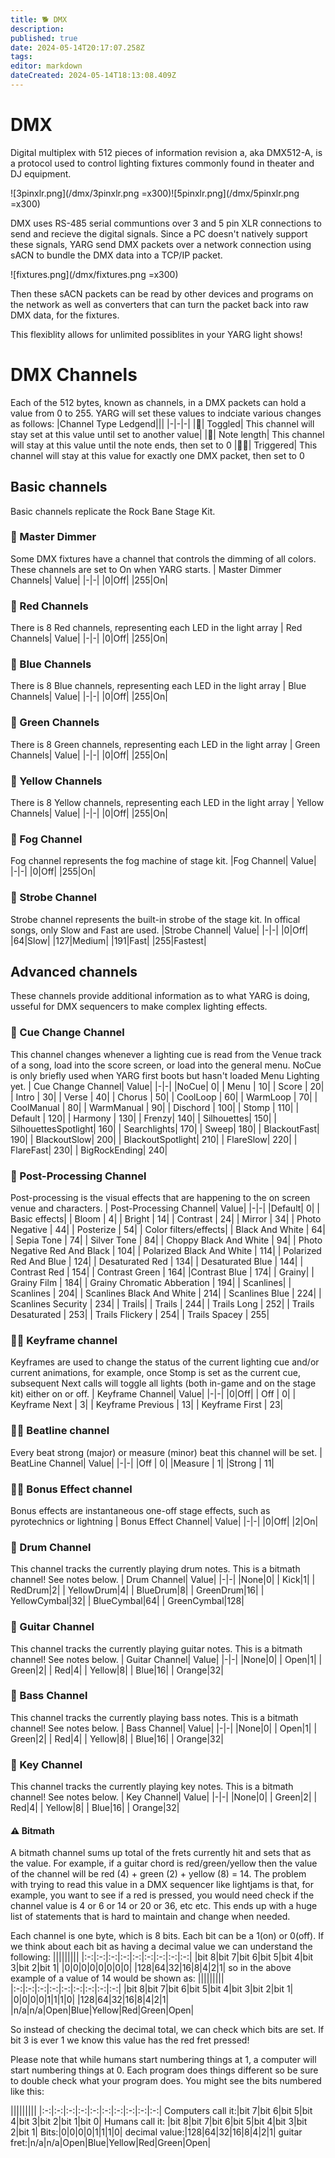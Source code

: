 ```yaml
---
title: 🐕 DMX
description: 
published: true
date: 2024-05-14T20:17:07.258Z
tags: 
editor: markdown
dateCreated: 2024-05-14T18:13:08.409Z
---
```


# DMX
Digital multiplex with 512 pieces of information revision a, aka DMX512-A, is a protocol used to control lighting fixtures commonly found in theater and DJ equipment.

![3pinxlr.png](/dmx/3pinxlr.png =x300)![5pinxlr.png](/dmx/5pinxlr.png =x300)

DMX uses RS-485 serial communtions over 3 and 5 pin XLR connections to send and recieve the digital signals. Since a PC doesn't natively support these signals, YARG send DMX packets over a network connection using sACN to bundle the DMX data into a TCP/IP packet.

![fixtures.png](/dmx/fixtures.png =x300)

Then these sACN packets can be read by other devices and programs on the network as well as converters that can turn the packet back into raw DMX data, for the fixtures.

This flexiblity allows for unlimited possiblites in your YARG light shows!

# DMX Channels
Each of the  512 bytes, known  as channels,  in a DMX  packets  can hold a value from 0 to 255. YARG  will  set these values to indciate  various changes as follows:
|Channel Type Ledgend|||
|-|-|-|
|🐶| Toggled| This channel will stay set at this value until set to another value|
|🦮| Note length| This channel will stay at this value until the note  ends, then set to 0
|🐕‍🦺| Triggered| This channel will stay at this value for exactly one DMX packet, then set to 0
## Basic channels
Basic channels replicate the Rock Bane Stage  Kit.

### 🐶 Master Dimmer
Some DMX fixtures have a  channel  that controls the  dimming of all colors. These channels are set to On when YARG starts.
| Master Dimmer Channels| Value|
|-|-|
|0|Off|
|255|On|

### 🐶  Red Channels
There is 8 Red channels, representing each LED in the light array
| Red Channels| Value|
|-|-|
|0|Off|
|255|On|

### 🐶 Blue Channels
There is 8 Blue channels, representing each LED in the light array
| Blue Channels| Value|
|-|-|
|0|Off|
|255|On|

###  🐶  Green Channels
There is 8 Green channels, representing each LED in the light array
| Green Channels| Value|
|-|-|
|0|Off|
|255|On|

### 🐶 Yellow Channels
There is 8 Yellow channels, representing each LED in the light array
| Yellow Channels| Value|
|-|-|
|0|Off|
|255|On|

### 🐶  Fog Channel
Fog channel represents the fog machine of stage kit.
|Fog Channel| Value|
|-|-|
|0|Off|
|255|On|

### 🐶  Strobe Channel
Strobe channel represents the built-in strobe of the stage kit. In offical songs, only Slow and Fast are used.
|Strobe Channel| Value|
|-|-|
|0|Off|
|64|Slow|
|127|Medium|
|191|Fast|
|255|Fastest|

## Advanced channels
These channels provide additional information as to what YARG is doing, usseful  for DMX sequencers to make complex lighting effects.

### 🐶 Cue Change Channel
This channel changes whenever a lighting cue is read from the Venue track of a song, load into the score screen, or load into the general menu.
NoCue is only briefly used when YARG first boots but hasn't loaded Menu Lighting yet.
| Cue Change Channel| Value|
|-|-|
|NoCue| 0|
|           Menu | 10|
|          Score | 20|
|         Intro | 30|
|        Verse | 40|
|       Chorus | 50|
|      CoolLoop | 60|
|     WarmLoop | 70|
|    CoolManual | 80|
|   WarmManual | 90|
|  Dischord | 100|
| Stomp | 110|
| Default | 120|
| Harmony | 130|
| Frenzy|  140|
| Silhouettes|  150|
| SilhouettesSpotlight| 160|
| Searchlights| 170|
| Sweep|  180|
| BlackoutFast|  190|
| BlackoutSlow|  200|
| BlackoutSpotlight|  210|
| FlareSlow|  220|
| FlareFast|  230|
| BigRockEnding|  240|

### 🐶 Post-Processing Channel
Post-processing is the visual effects that are happening to the on screen venue and characters.
| Post-Processing Channel| Value|
|-|-|
|Default| 0|
|             Basic effects|
|           Bloom | 4|
|          Bright | 14|
|         Contrast | 24|
|        Mirror | 34|
|       Photo Negative | 44|
|      Posterize | 54|
|             Color filters/effects|
|           Black And White | 64|
|          Sepia Tone | 74|
|         Silver Tone | 84|
|        Choppy Black And White | 94|
|       Photo Negative Red And Black | 104|
|      Polarized Black And White | 114|
|     Polarized Red And Blue | 124|
|    Desaturated Red | 134|
|   Desaturated Blue | 144|
|  Contrast Red | 154|
| Contrast Green | 164|
|Contrast Blue | 174|
|             Grainy|
|           Grainy Film | 184|
|          Grainy Chromatic Abberation | 194|
|          Scanlines|
|        Scanlines | 204|
|       Scanlines Black And White | 214|
|      Scanlines Blue | 224|
|     Scanlines Security | 234|
|             Trails|
|           Trails | 244|
|          Trails Long | 252|
|         Trails Desaturated | 253|
|        Trails Flickery | 254|
|       Trails Spacey | 255|
### 🐕‍🦺 Keyframe channel
Keyframes are used to change the status of the current lighting cue and/or current animations, for example, once Stomp is set as the current cue, subsequent Next calls will toggle all lights (both in-game and on the stage kit) either on or off.
| Keyframe Channel| Value|
|-|-|
|0|Off|
|            Off | 0|
|           Keyframe Next | 3|
|          Keyframe Previous | 13|
|         Keyframe First | 23|
### 🐕‍🦺 Beatline channel
Every beat strong (major) or measure (minor) beat this  channel will be set.
| BeatLine Channel| Value|
|-|-|
|Off | 0|
|Measure | 1|
|Strong | 11|
### 🐕‍🦺 Bonus Effect channel
Bonus effects are instantaneous one-off stage effects, such as pyrotechnics or lightning
| Bonus Effect Channel| Value|
|-|-|
|0|Off|
|2|On|
### 🦮 Drum Channel
This channel tracks the currently playing drum notes. This is a bitmath channel! See notes below.
| Drum Channel| Value|
|-|-|
|None|0|
|        Kick|1|
|        RedDrum|2|
|       YellowDrum|4|
|      BlueDrum|8|
|     GreenDrum|16|
|        YellowCymbal|32|
|       BlueCymbal|64|
|      GreenCymbal|128|

### 🦮 Guitar Channel
This channel tracks the currently playing guitar notes. This is a bitmath channel! See notes below.
| Guitar Channel| Value|
|-|-|
|None|0|
|   Open|1|
|   Green|2|
|   Red|4|
|  Yellow|8|
| Blue|16|
| Orange|32|

### 🦮 Bass Channel
This channel tracks the currently playing bass notes. This is a bitmath channel! See notes below.
| Bass Channel| Value|
|-|-|
|None|0|
|   Open|1|
|   Green|2|
|   Red|4|
|  Yellow|8|
| Blue|16|
| Orange|32|
### 🦮 Key Channel
This channel tracks the currently playing key notes. This is a bitmath channel! See notes below.
| Key Channel| Value|
|-|-|
|None|0|
|   Green|2|
|   Red|4|
|  Yellow|8|
| Blue|16|
| Orange|32|

#### ⚠️ Bitmath
A bitmath channel sums up total of the frets currently hit and sets that as the value. For example, if a guitar chord is red/green/yellow then the value of the channel will be red (4) + green (2) + yellow (8) = 14. The problem with trying to read this value in a DMX sequencer like lightjams is that, for example, you want to see if a red is pressed, you would need check if the channel value is 4 or 6 or 14 or 20 or 36, etc etc. This ends up with a huge list of statements that is hard to maintain and change when needed.

Each channel is one byte, which is 8 bits. Each bit can be a 1(on) or 0(off). If we think about each bit as having a decimal value we can understand the following:
|||||||||
|:-:|:-:|:-:|:-:|:-:|:-:|:-:|:-:|:-:|
|bit 8|bit 7|bit 6|bit 5|bit 4|bit 3|bit 2|bit 1|
|0|0|0|0|0|0|0|0|
|128|64|32|16|8|4|2|1|
so in the above example of a value of 14 would be shown as:
|||||||||
|:-:|:-:|:-:|:-:|:-:|:-:|:-:|:-:|:-:|
|bit 8|bit 7|bit 6|bit 5|bit 4|bit 3|bit 2|bit 1|
|0|0|0|0|1|1|1|0|
|128|64|32|16|8|4|2|1|
|n/a|n/a|Open|Blue|Yellow|Red|Green|Open|

So instead of checking the decimal total, we can check which bits are set. If bit 3 is ever 1 we know this value has the red fret pressed!

Please note that while humans start numbering things at 1, a computer will start numbering things at 0. Each program does things different so be sure to double check what your program does. You might see the bits numbered like this:

|||||||||
|:-:|:-:|:-:|:-:|:-:|:-:|:-:|:-:|:-:|:-:|
Computers call it:|bit 7|bit 6|bit 5|bit 4|bit 3|bit 2|bit 1|bit 0|
Humans call it: |bit 8|bit 7|bit 6|bit 5|bit 4|bit 3|bit 2|bit 1|
Bits:|0|0|0|0|1|1|1|0|
decimal value:|128|64|32|16|8|4|2|1|
guitar fret:|n/a|n/a|Open|Blue|Yellow|Red|Green|Open|

